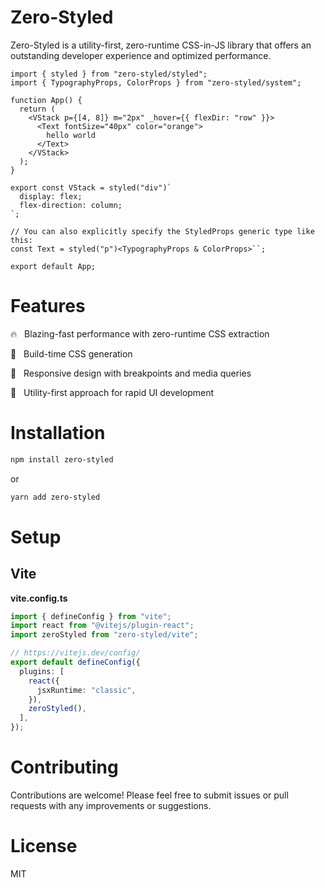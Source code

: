 # Zero-Styled

Zero-Styled is a utility-first, zero-runtime CSS-in-JS library that offers an outstanding developer experience and optimized performance.


```tsx
import { styled } from "zero-styled/styled";
import { TypographyProps, ColorProps } from "zero-styled/system";

function App() {
  return (
    <VStack p={[4, 8]} m="2px" _hover={{ flexDir: "row" }}>
      <Text fontSize="40px" color="orange">
        hello world
      </Text>
    </VStack>
  );
}

export const VStack = styled("div")`
  display: flex;
  flex-direction: column;
`;

// You can also explicitly specify the StyledProps generic type like this:
const Text = styled("p")<TypographyProps & ColorProps>``;

export default App;

```

# Features

🔥 &nbsp; Blazing-fast performance with zero-runtime CSS extraction

🦄 &nbsp; Build-time CSS generation

🌳 &nbsp; Responsive design with breakpoints and media queries

🎨 &nbsp; Utility-first approach for rapid UI development

# Installation

```sh
npm install zero-styled
```

or 

```sh
yarn add zero-styled
```

# Setup

## Vite

**vite.config.ts**

```js:vite.config.ts
import { defineConfig } from "vite";
import react from "@vitejs/plugin-react";
import zeroStyled from "zero-styled/vite";

// https://vitejs.dev/config/
export default defineConfig({
  plugins: [
    react({
      jsxRuntime: "classic",
    }),
    zeroStyled(),
  ],
});
```

# Contributing
Contributions are welcome! Please feel free to submit issues or pull requests with any improvements or suggestions.

# License
MIT

